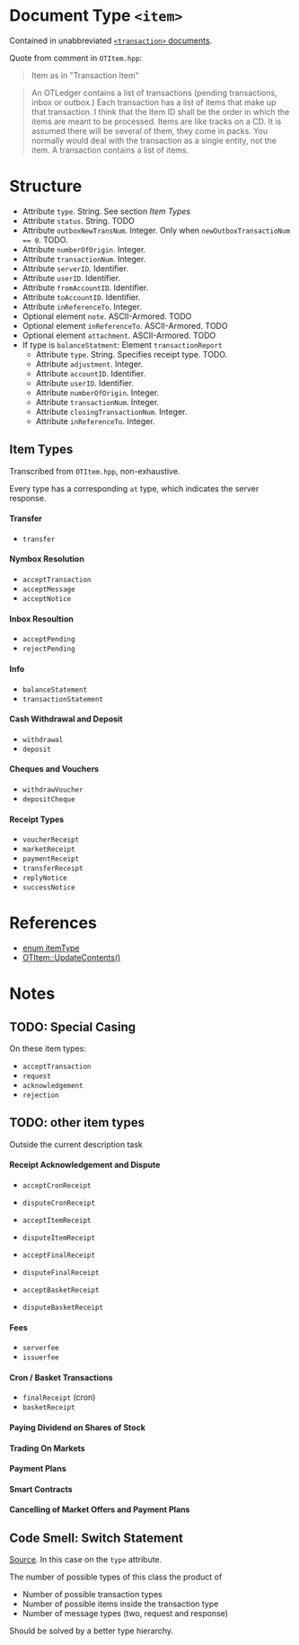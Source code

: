 # Document Type `<item>`

Contained in unabbreviated [`<transaction>` documents](transaction.md).

Quote from comment in `OTItem.hpp`:

> Item as in "Transaction Item"

> An OTLedger contains a list of transactions (pending transactions, inbox or
outbox.) Each transaction has a list of items that make up that transaction.
I think that the Item ID shall be the order in which the items are meant to be
processed.  Items are like tracks on a CD. It is assumed there will be several
of them, they come in packs. You normally would deal with the transaction as a
single entity, not the item. A transaction contains a list of items.


# Structure

* Attribute `type`. String. See section _Item Types_
* Attribute `status`. String. TODO
* Attribute `outboxNewTransNum`. Integer. Only when
    `newOutboxTransactioNum == 0`. TODO.
* Attribute `numberOfOrigin`. Integer.
* Attribute `transactionNum`. Integer.
* Attribute `serverID`. Identifier.
* Attribute `userID`. Identifier.
* Attribute `fromAccountID`. Identifier.
* Attribute `toAccountID`. Identifier.
* Attribute `inReferenceTo`. Integer.
* Optional element `note`. ASCII-Armored. TODO
* Optional element `inReferenceTo`. ASCII-Armored. TODO
* Optional element `attachment`. ASCII-Armored. TODO
* If type is `balanceStatment`: Element `transactionReport`
    * Attribute `type`. String. Specifies receipt type. TODO.
    * Attribute `adjustment`. Integer.
    * Attribute `accountID`. Identifier.
    * Attribute `userID`. Identifier.
    * Attribute `numberOfOrigin`. Integer.
    * Attribute `transactionNum`. Integer.
    * Attribute `closingTransactionNum`. Integer.
    * Attribute `inReferenceTo`. Integer.

## Item Types

Transcribed from `OTItem.hpp`, non-exhaustive.

Every type has a corresponding `at` type, which indicates the server response.

#### Transfer

* `transfer`

#### Nymbox Resolution

* `acceptTransaction`
* `acceptMessage`
* `acceptNotice`

#### Inbox Resoultion

* `acceptPending`
* `rejectPending`


#### Info

* `balanceStatement`
* `transactionStatement`

#### Cash Withdrawal and Deposit

* `withdrawal`
* `deposit`

#### Cheques and Vouchers

* `withdrawVoucher`
* `depositCheque`

#### Receipt Types

* `voucherReceipt`
* `marketReceipt`
* `paymentReceipt`
* `transferReceipt`
* `replyNotice`
* `successNotice`

# References

* [enum itemType](https://github.com/Open-Transactions/opentxs/blob/f403ce1496ddddea9a0887c87d4f76535697c9a3/include/opentxs/core/OTItem.hpp#L169)
* [OTItem::UpdateContents()](https://github.com/Open-Transactions/opentxs/blob/f403ce1496ddddea9a0887c87d4f76535697c9a3/src/core/OTItem.cpp#L2254)

# Notes

## TODO: Special Casing

On these item types:

* `acceptTransaction`
* `request`
* `acknowledgement`
* `rejection`

## TODO: other item types

Outside the current description task

#### Receipt Acknowledgement and Dispute

* `acceptCronReceipt`
* `disputeCronReceipt`

* `acceptItemReceipt`
* `disputeItemReceipt`

* `acceptFinalReceipt`
* `disputeFinalReceipt`

* `acceptBasketReceipt`
* `disputeBasketReceipt`

#### Fees

* `serverfee`
* `issuerfee`

#### Cron / Basket Transactions

* `finalReceipt` (cron)
* `basketReceipt`

#### Paying Dividend on Shares of Stock

#### Trading On Markets

#### Payment Plans

#### Smart Contracts

#### Cancelling of Market Offers and Payment Plans

## Code Smell: Switch Statement

[Source](http://sourcemaking.com/refactoring/switch-statements). In this case on
the `type` attribute.

The number of possible types of this class the product of
 * Number of possible transaction types
 * Number of possible items inside the transaction type
 * Number of message types (two, request and response)

Should be solved by a better type hierarchy.
